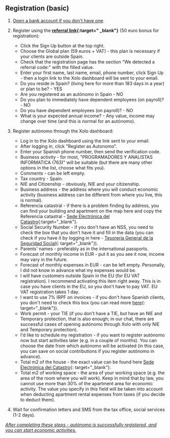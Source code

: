 ## Registration (basic)

1. [Open a bank account if you don't have one](#which-bank-account-and-which-bank-to-use).

2. Register using the **[referral link](https://bit.ly/xolosignup){:target="
   _blank"}** (50 euro bonus for registration):
    - Click the Sign Up button at the top right.
    - Choose the Global plan (59 euros + VAT) - this plan is necessary if
      your clients are outside Spain.
    - Check that the registration page has the section "We detected a
      referral code:" with the filled value.
    - Enter your first name, last name, email, phone number, click Sign Up -
      then a login link to the Xolo dashboard will be sent to your email.
    - Do you reside in Spain? (living here for more than 183 days in a year)
      or plan to be? - YES
    - Are you registered as an autónomo in Spain - NO
    - Do you plan to immediately have dependent employees (on payroll)? - NO
    - Do you have dependent employees (on payroll)? - NO
    - What is your expected annual income? - Any value, income may change
      over time (and this is normal for an autónomo).

3. Register autónomo through the Xolo dashboard:
    - Log in to the Xolo dashboard using the link sent to your email.
    - After logging in, click "Register as Autonomo".
    - Enter your Spanish phone number, then send the verification code.
    - Business activity - for most, "PROGRAMADORES Y ANALISTAS INFORMATICA
      (763)" will be suitable (but there are many other options in the list,
      choose what fits you).
    - Comments - can be left empty.
    - Tax country - Spain.
    - NIE and Citizenship - obviously, NIE and your citizenship.
    - Business address - the address where you will conduct economic
      activity (business address can be different from where you live, this
      is normal).
    - Referencia catastral - if there is a problem finding by address, you
      can find your building and apartment on the map here and copy the
      Referencia catastral -
      [Sede Electrónica del Catastro](https://www1.sedecatastro.gob.es/cartografia/mapa.aspx){:target="_blank"}.
    - Social Security Number - if you don't have an NSS, you need to check
      the box that you don't have it and fill in the data (you can check if
      you have it by logging in here -
      [Tesorería General de la Seguridad Social](https://portal.seg-social.gob.es/wps/portal/importass/importass/bienvenida){:
      target="_blank"}).
    - Parents' names - preferably as in the international passports.
    - Forecast of monthly income in EUR - put it as you see it now, income may vary in the future.
    - Forecast of monthly expenses in EUR - can be left empty. Personally, I
      did not know in advance what my expenses would be.
    - I will have customers outside Spain in the EU (for EU VAT
      registration). I recommend activating this item right away. This is in
      case you have clients in the EU, so you don't have to pay VAT. EU VAT
      registration takes 1 day.
    - I want to use 7% IRPF on invoices - if you don't have Spanish clients,
      you don't need to check this box (you can read more
      [here](https://www.xolo.io/es-en/faq/xolo-spain/category/platform/article/can-i-make-invoices-with-7-irpf-personal-income-tax-withhold){:
      target="_blank"}).
    - Work permit - your TIE (if you don't have a TIE, but have an NIE and
      Temporary protection, that is also enough; in our chat, there are successful cases of
      opening autónomo through Xolo with only NIE and Temporary protection).
    - I'd like to schedule my registration - if you want to register autónomo
      now but start activities later (e.g. in a couple of months). You can
      choose the date from which autónomo will be activated (in this case,
      you can save on social contributions if you register autónomo in
      advance).
    - Total m2 of the house - the exact value can be found
      here [Sede Electrónica del Catastro](https://www1.sedecatastro.gob.es/cartografia/mapa.aspx){:
      target="_blank"}.
    - Total m2 of working space - the area of your working space (e.g. the
      area of the room where you will work). Keep in mind that by law, you
      cannot use more than 30% of the apartment area for economic activity.
      The value you specify in this field will be taken into account when
      deducting apartment rental expenses from taxes (if you decide to deduct
      them).

4. Wait for confirmation letters and SMS from the tax office, social
   services (1-2 days).

*<u>After completing these steps - autónomo is successfully registered, and
you can start economic activities.</u>*
